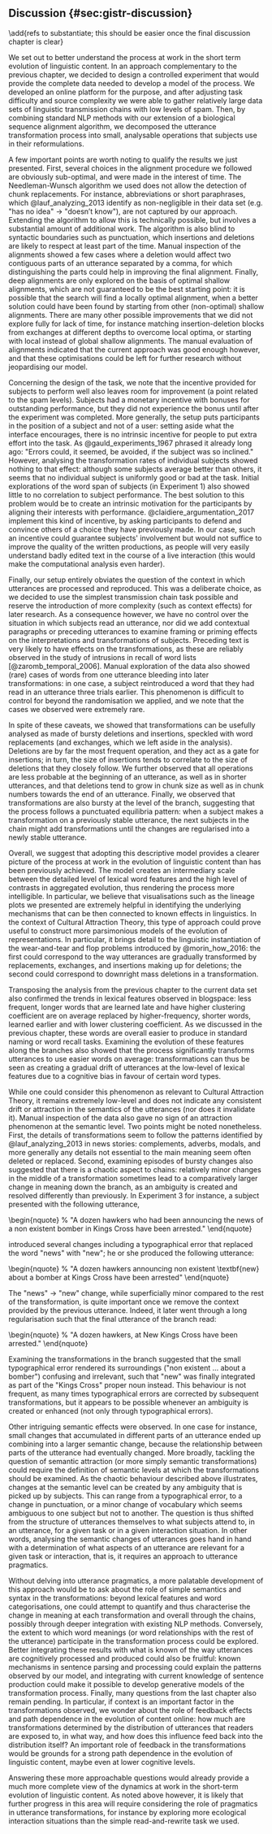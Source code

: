 ## Discussion {#sec:gistr-discussion}

\add{refs to substantiate; this should be easier once the final discussion chapter is clear}

We set out to better understand the process at work in the short term evolution of linguistic content.
In an approach complementary to the previous chapter, we decided to design a controlled experiment that would provide the complete data needed to develop a model of the process.
We developed an online platform for the purpose, and after adjusting task difficulty and source complexity we were able to gather relatively large data sets of linguistic transmission chains with low levels of spam.
Then, by combining standard NLP methods with our extension of a biological sequence alignment algorithm, we decomposed the utterance transformation process into small, analysable operations that subjects use in their reformulations.

A few important points are worth noting to qualify the results we just presented.
First, several choices in the alignment procedure we followed are obviously sub-optimal, and were made in the interest of time.
The Needleman-Wunsch algorithm we used does not allow the detection of chunk replacements.
For instance, abbreviations or short paraphrases, which @lauf_analyzing_2013 identify as non-negligible in their data set (e.g. "has no idea" $\rightarrow$ "doesn’t know"), are not captured by our approach.
Extending the algorithm to allow this is technically possible, but involves a substantial amount of additional work.
The algorithm is also blind to syntactic boundaries such as punctuation, which insertions and deletions are likely to respect at least part of the time.
Manual inspection of the alignments showed a few cases where a deletion would affect two contiguous parts of an utterance separated by a comma, for which distinguishing the parts could help in improving the final alignment.
Finally, deep alignments are only explored on the basis of optimal shallow alignments, which are not guaranteed to be the best starting point:
it is possible that the search will find a locally optimal alignment, when a better solution could have been found by starting from other (non-optimal) shallow alignments.
There are many other possible improvements that we did not explore fully for lack of time, for instance matching insertion-deletion blocks from exchanges at different depths to overcome local optima, or starting with local instead of global shallow alignments.
The manual evaluation of alignments indicated that the current approach was good enough however, and that these optimisations could be left for further research without jeopardising our model.

Concerning the design of the task, we note that the incentive provided for subjects to perform well also leaves room for improvement (a point related to the spam levels).
Subjects had a monetary incentive with bonuses for outstanding performance, but they did not experience the bonus until after the experiment was completed.
More generally, the setup puts participants in the position of a subject and not of a user:
setting aside what the interface encourages, there is no intrinsic incentive for people to put extra effort into the task.
As @gauld_experiments_1967 phrased it already long ago:
"Errors could, it seemed, be avoided, if the subject was so inclined."
However, analysing the transformation rates of individual subjects showed nothing to that effect:
although some subjects average better than others, it seems that no individual subject is uniformly good or bad at the task.
Initial explorations of the word span of subjects (in Experiment 1) also showed little to no correlation to subject performance.
The best solution to this problem would be to create an intrinsic motivation for the participants by aligning their interests with performance.
@claidiere_argumentation_2017 implement this kind of incentive, by asking participants to defend and convince others of a choice they have previously made.
In our case, such an incentive could guarantee subjects' involvement but would not suffice to improve the quality of the written productions, as people will very easily understand badly edited text in the course of a live interaction (this would make the computational analysis even harder).

Finally, our setup entirely obviates the question of the context in which utterances are processed and reproduced.
This was a deliberate choice, as we decided to use the simplest transmission chain task possible and reserve the introduction of more complexity (such as context effects) for later research.
As a consequence however, we have no control over the situation in which subjects read an utterance, nor did we add contextual paragraphs or preceding utterances to examine framing or priming effects on the interpretations and transformations of subjects.
Preceding text is very likely to have effects on the transformations, as these are reliably observed in the study of intrusions in recall of word lists [@zaromb_temporal_2006].
Manual exploration of the data also showed (rare) cases of words from one utterance bleeding into later transformations:
in one case, a subject reintroduced a word that they had read in an utterance three trials earlier.
This phenomenon is difficult to control for beyond the randomisation we applied, and we note that the cases we observed were extremely rare.

In spite of these caveats, we showed that transformations can be usefully analysed as made of bursty deletions and insertions, speckled with word replacements (and exchanges, which we left aside in the analysis).
Deletions are by far the most frequent operation, and they act as a gate for insertions;
in turn, the size of insertions tends to correlate to the size of deletions that they closely follow.
We further observed that all operations are less probable at the beginning of an utterance, as well as in shorter utterances, and that deletions tend to grow in chunk size as well as in chunk numbers towards the end of an utterance.
Finally, we observed that transformations are also bursty at the level of the branch, suggesting that the process follows a punctuated equilibria pattern:
when a subject makes a transformation on a previously stable utterance, the next subjects in the chain might add transformations until the changes are regularised into a newly stable utterance.

Overall, we suggest that adopting this descriptive model provides a clearer picture of the process at work in the evolution of linguistic content than has been previously achieved.
The model creates an intermediary scale between the detailed level of lexical word features and the high level of contrasts in aggregated evolution, thus rendering the process more intelligible.
In particular, we believe that visualisations such as the lineage plots we presented are extremely helpful in identifying the underlying mechanisms that can be then connected to known effects in linguistics.
In the context of Cultural Attraction Theory, this type of approach could prove useful to construct more parsimonious models of the evolution of representations.
In particular, it brings detail to the linguistic instantiation of the wear-and-tear and flop problems introduced by @morin_how_2016:
the first could correspond to the way utterances are gradually transformed by replacements, exchanges, and insertions making up for deletions;
the second could correspond to downright mass deletions in a transformation.

Transposing the analysis from the previous chapter to the current data set also confirmed the trends in lexical features observed in blogspace:
less frequent, longer words that are learned late and have higher clustering coefficient are on average replaced by higher-frequency, shorter words, learned earlier and with lower clustering coefficient.
As we discussed in the previous chapter, these words are overall easier to produce in standard naming or word recall tasks.
Examining the evolution of these features along the branches also showed that the process significantly transforms utterances to use easier words on average:
transformations can thus be seen as creating a gradual drift of utterances at the low-level of lexical features due to a cognitive bias in favour of certain word types.

While one could consider this phenomenon as relevant to Cultural Attraction Theory, it remains extremely low-level and does not indicate any consistent drift or attraction in the semantics of the utterances (nor does it invalidate it).
Manual inspection of the data also gave no sign of an attraction phenomenon at the semantic level.
Two points might be noted nonetheless.
First, the details of transformations seem to follow the patterns identified by @lauf_analyzing_2013 in news stories:
complements, adverbs, modals, and more generally any details not essential to the main meaning seem often deleted or replaced.
Second, examining episodes of bursty changes also suggested that there is a chaotic aspect to chains:
relatively minor changes in the middle of a transformation sometimes lead to a comparatively larger change in meaning down the branch, as an ambiguity is created and resolved differently than previously.
In Experiment 3 for instance, a subject presented with the following utterance,

\begin{nquote} % <!-- #545 -->
  "A dozen hawkers who had been announcing the news of a non existent bomber in Kings Cross have been arrested."
\end{nquote}

introduced several changes including a typographical error that replaced the word "news" with "new";
he or she produced the following utterance:

\begin{nquote} % <!-- #907 -->
  "A dozen hawkers announcing non existent \textbf{new} about a bomber at Kings Cross have been arrested"
\end{nquote}

The "news" $\rightarrow$ "new" change, while superficially minor compared to the rest of the transformation, is quite important once we remove the context provided by the previous utterance.
Indeed, it later went through a long regularisation such that the final utterance of the branch read:

\begin{nquote} % <!-- #1847 -->
  "A dozen hawkers, at New Kings Cross have been arrested."
\end{nquote}

Examining the transformations in the branch suggested that the small typographical error rendered its surroundings ("non existent ... about a bomber") confusing and irrelevant, such that "new" was finally integrated as part of the "Kings Cross" proper noun instead.
This behaviour is not frequent, as many times typographical errors are corrected by subsequent transformations, but it appears to be possible whenever an ambiguity is created or enhanced (not only through typographical errors).

Other intriguing semantic effects were observed.
In one case for instance, small changes that accumulated in different parts of an utterance ended up combining into a larger semantic change, because the relationship between parts of the utterance had eventually changed.
More broadly, tackling the question of semantic attraction (or more simply semantic transformations) could require the definition of semantic levels at which the transformations should be examined.
As the chaotic behaviour described above illustrates, changes at the semantic level can be created by any ambiguity that is picked up by subjects.
This can range from a typographical error, to a change in punctuation, or a minor change of vocabulary which seems ambiguous to one subject but not to another.
The question is thus shifted from the structure of utterances themselves to what subjects attend to, in an utterance, for a given task or in a given interaction situation.
In other words, analysing the semantic changes of utterances goes hand in hand with a determination of what aspects of an utterance are relevant for a given task or interaction, that is, it requires an approach to utterance pragmatics.

Without delving into utterance pragmatics, a more palatable development of this approach would be to ask about the role of simple semantics and syntax in the transformations:
beyond lexical features and word categorisations, one could attempt to quantify and thus characterise the change in meaning at each transformation and overall through the chains, possibly through deeper integration with existing NLP methods.
Conversely, the extent to which word meanings (or word relationships with the rest of the utterance) participate in the transformation process could be explored.
Better integrating these results with what is known of the way utterances are cognitively processed and produced could also be fruitful:
known mechanisms in sentence parsing and processing could explain the patterns observed by our model, and integrating with current knowledge of sentence production could make it possible to develop generative models of the transformation process.
Finally, many questions from the last chapter also remain pending.
In particular, if context is an important factor in the transformations observed, we wonder about the role of feedback effects and path dependence in the evolution of content online:
how much are transformations determined by the distribution of utterances that readers are exposed to, in what way, and how does this influence feed back into the distribution itself?
An important role of feedback in the transformations would be grounds for a strong path dependence in the evolution of linguistic content, maybe even at lower cognitive levels.

Answering these more approachable questions would already provide a much more complete view of the dynamics at work in the short-term evolution of linguistic content.
As noted above however, it is likely that further progress in this area will require considering the role of pragmatics in utterance transformations, for instance by exploring more ecological interaction situations than the simple read-and-rewrite task we used.
